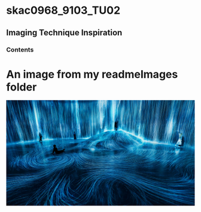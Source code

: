 # skac0968_9103_TU02

## **Imaging Technique Inspiration**

### Contents


# An image from my readmeImages folder
![Team Lab1](readmeImages/Emerging.jpg)



